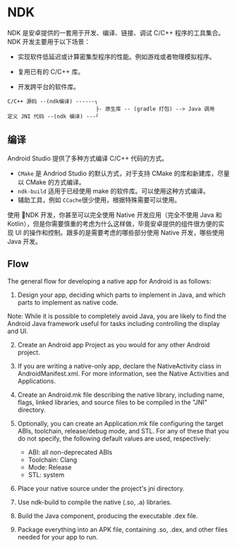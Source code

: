 # NDK

NDK 是安卓提供的一套用于开发、编译、链接、调试 C/C++ 程序的工具集合。NDK 开发主要用于以下场景：

- 实现软件低延迟或计算密集型程序的性能。例如游戏或者物理模拟程序。

- 复用已有的 C/C++ 库。

- 开发跨平台的软件库。

```
C/C++ 源码 --(ndk编译) ------┐
                            ├- 原生库 -- (gradle 打包) --> Java 调用
定义 JNI 代码 --(ndk 编译) ---┘
```

## 编译

Android Studio 提供了多种方式编译 C/C++ 代码的方式。

- `CMake` 是 Andriod Studio 的默认方式，对于支持 CMake 的库和新建库，尽量以 CMake 的方式编译。
- `ndk-build` 适用于已经使用 make 的软件库。可以使用这种方式编译。
- 辅助工具，例如 `CCache`很少使用，根据特殊需要可以使用。

使用 NDK 开发，你甚至可以完全使用 Native 开发应用（完全不使用 Java 和 Kotlin），但是你需要慎重的考虑为什么这样做，毕竟安卓提供的组件很方便的实现 UI 的操作和控制。跟多的是需要考虑的哪些部分使用 Native 开发，哪些使用 Java 开发。



## Flow

The general flow for developing a native app for Android is as follows:

1. Design your app, deciding which parts to implement in Java, and which parts to implement as native code.

Note: While it is possible to completely avoid Java, you are likely to find the Android Java framework useful for tasks including controlling the display and UI.

2. Create an Android app Project as you would for any other Android project.

3. If you are writing a native-only app, declare the NativeActivity class in AndroidManifest.xml. For more information, see the Native Activities and Applications.

4. Create an Android.mk file describing the native library, including name, flags, linked libraries, and source files to be compiled in the "JNI" directory.

5. Optionally, you can create an Application.mk file configuring the target ABIs, toolchain, release/debug mode, and STL. For any of these that you do not specify, the following default values are used, respectively:

    - ABI: all non-deprecated ABIs
    - Toolchain: Clang
    - Mode: Release
    - STL: system

6. Place your native source under the project's jni directory.

7. Use ndk-build to compile the native (.so, .a) libraries.

8. Build the Java component, producing the executable .dex file.

9. Package everything into an APK file, containing .so, .dex, and other files needed for your app to run.



